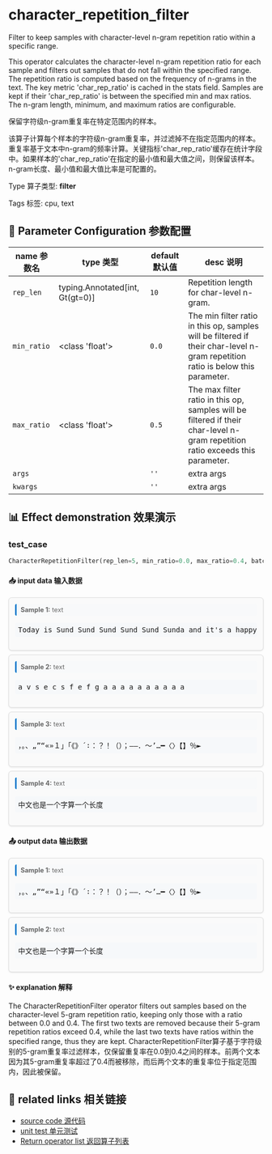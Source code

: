 # character_repetition_filter

Filter to keep samples with character-level n-gram repetition ratio within a specific range.

This operator calculates the character-level n-gram repetition ratio for each sample and filters out samples that do not fall within the specified range. The repetition ratio is computed based on the frequency of n-grams in the text. The key metric 'char_rep_ratio' is cached in the stats field. Samples are kept if their 'char_rep_ratio' is between the specified min and max ratios. The n-gram length, minimum, and maximum ratios are configurable.

保留字符级n-gram重复率在特定范围内的样本。

该算子计算每个样本的字符级n-gram重复率，并过滤掉不在指定范围内的样本。重复率基于文本中n-gram的频率计算。关键指标'char_rep_ratio'缓存在统计字段中。如果样本的'char_rep_ratio'在指定的最小值和最大值之间，则保留该样本。n-gram长度、最小值和最大值比率是可配置的。

Type 算子类型: **filter**

Tags 标签: cpu, text

## 🔧 Parameter Configuration 参数配置
| name 参数名 | type 类型 | default 默认值 | desc 说明 |
|--------|------|--------|------|
| `rep_len` | typing.Annotated[int, Gt(gt=0)] | `10` | Repetition length for char-level n-gram. |
| `min_ratio` | <class 'float'> | `0.0` | The min filter ratio in this op, samples will be filtered if their char-level n-gram repetition ratio is below this parameter. |
| `max_ratio` | <class 'float'> | `0.5` | The max filter ratio in this op, samples will be filtered if their char-level n-gram repetition ratio exceeds this parameter. |
| `args` |  | `''` | extra args |
| `kwargs` |  | `''` | extra args |

## 📊 Effect demonstration 效果演示
### test_case
```python
CharacterRepetitionFilter(rep_len=5, min_ratio=0.0, max_ratio=0.4, batch_size=2)
```

#### 📥 input data 输入数据
<div class="sample-card" style="border:1px solid #ddd; padding:12px; margin:8px 0; border-radius:6px; background:#fafafa; box-shadow:0 1px 3px rgba(0,0,0,0.1);"><div class="sample-header" style="background:#f8f9fa; padding:4px 8px; margin-bottom:6px; border-radius:3px; font-size:0.9em; color:#666; border-left:3px solid #007acc;"><strong>Sample 1:</strong> text</div><pre style="padding:6px; background:#f6f8fa; border-radius:4px; overflow-x:auto; white-space:pre; word-wrap:normal;">Today is Sund Sund Sund Sund Sund Sunda and it&#x27;s a happy day!</pre></div><div class="sample-card" style="border:1px solid #ddd; padding:12px; margin:8px 0; border-radius:6px; background:#fafafa; box-shadow:0 1px 3px rgba(0,0,0,0.1);"><div class="sample-header" style="background:#f8f9fa; padding:4px 8px; margin-bottom:6px; border-radius:3px; font-size:0.9em; color:#666; border-left:3px solid #007acc;"><strong>Sample 2:</strong> text</div><pre style="padding:6px; background:#f6f8fa; border-radius:4px; overflow-x:auto; white-space:pre; word-wrap:normal;">a v s e c s f e f g a a a a a a a a a a</pre></div><div class="sample-card" style="border:1px solid #ddd; padding:12px; margin:8px 0; border-radius:6px; background:#fafafa; box-shadow:0 1px 3px rgba(0,0,0,0.1);"><div class="sample-header" style="background:#f8f9fa; padding:4px 8px; margin-bottom:6px; border-radius:3px; font-size:0.9em; color:#666; border-left:3px solid #007acc;"><strong>Sample 3:</strong> text</div><pre style="padding:6px; background:#f6f8fa; border-radius:4px; overflow-x:auto; white-space:pre; word-wrap:normal;">，。、„”“«»１」「《》´∶：？！（）；–—．～’…━〈〉【】％►</pre></div><div class="sample-card" style="border:1px solid #ddd; padding:12px; margin:8px 0; border-radius:6px; background:#fafafa; box-shadow:0 1px 3px rgba(0,0,0,0.1);"><div class="sample-header" style="background:#f8f9fa; padding:4px 8px; margin-bottom:6px; border-radius:3px; font-size:0.9em; color:#666; border-left:3px solid #007acc;"><strong>Sample 4:</strong> text</div><pre style="padding:6px; background:#f6f8fa; border-radius:4px; overflow-x:auto; white-space:pre; word-wrap:normal;">中文也是一个字算一个长度</pre></div>

#### 📤 output data 输出数据
<div class="sample-card" style="border:1px solid #ddd; padding:12px; margin:8px 0; border-radius:6px; background:#fafafa; box-shadow:0 1px 3px rgba(0,0,0,0.1);"><div class="sample-header" style="background:#f8f9fa; padding:4px 8px; margin-bottom:6px; border-radius:3px; font-size:0.9em; color:#666; border-left:3px solid #007acc;"><strong>Sample 1:</strong> text</div><pre style="padding:6px; background:#f6f8fa; border-radius:4px; overflow-x:auto; white-space:pre; word-wrap:normal;">，。、„”“«»１」「《》´∶：？！（）；–—．～’…━〈〉【】％►</pre></div><div class="sample-card" style="border:1px solid #ddd; padding:12px; margin:8px 0; border-radius:6px; background:#fafafa; box-shadow:0 1px 3px rgba(0,0,0,0.1);"><div class="sample-header" style="background:#f8f9fa; padding:4px 8px; margin-bottom:6px; border-radius:3px; font-size:0.9em; color:#666; border-left:3px solid #007acc;"><strong>Sample 2:</strong> text</div><pre style="padding:6px; background:#f6f8fa; border-radius:4px; overflow-x:auto; white-space:pre; word-wrap:normal;">中文也是一个字算一个长度</pre></div>

#### ✨ explanation 解释
The CharacterRepetitionFilter operator filters out samples based on the character-level 5-gram repetition ratio, keeping only those with a ratio between 0.0 and 0.4. The first two texts are removed because their 5-gram repetition ratios exceed 0.4, while the last two texts have ratios within the specified range, thus they are kept.
CharacterRepetitionFilter算子基于字符级别的5-gram重复率过滤样本，仅保留重复率在0.0到0.4之间的样本。前两个文本因为其5-gram重复率超过了0.4而被移除，而后两个文本的重复率位于指定范围内，因此被保留。


## 🔗 related links 相关链接
- [source code 源代码](../../../data_juicer/ops/filter/character_repetition_filter.py)
- [unit test 单元测试](../../../tests/ops/filter/test_character_repetition_filter.py)
- [Return operator list 返回算子列表](../../Operators.md)